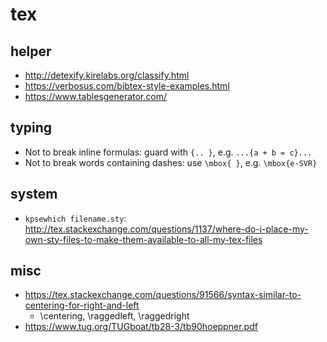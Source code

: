 # tex

## helper
* http://detexify.kirelabs.org/classify.html
* https://verbosus.com/bibtex-style-examples.html
* https://www.tablesgenerator.com/

## typing
* Not to break inline formulas:
guard with `{.. }`,
e.g. `...{a + b = c}...`
* Not to break words containing dashes:
use `\mbox{ }`,
e.g. `\mbox{e-SVR}`

## system
* `kpsewhich filename.sty`:
http://tex.stackexchange.com/questions/1137/where-do-i-place-my-own-sty-files-to-make-them-available-to-all-my-tex-files

## misc
* https://tex.stackexchange.com/questions/91566/syntax-similar-to-centering-for-right-and-left
  * \centering, \raggedleft, \raggedright
* https://www.tug.org/TUGboat/tb28-3/tb90hoeppner.pdf
